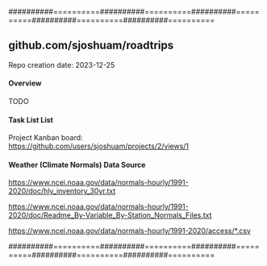 ##########==========##########==========##########==========##########==========##########==========

## github.com/sjoshuam/roadtrips
Repo creation date: 2023-12-25

#### Overview

TODO

#### Task List List

Project Kanban board: https://github.com/users/sjoshuam/projects/2/views/1

#### Weather (Climate Normals) Data Source

https://www.ncei.noaa.gov/data/normals-hourly/1991-2020/doc/hly_inventory_30yr.txt

https://www.ncei.noaa.gov/data/normals-hourly/1991-2020/doc/Readme_By-Variable_By-Station_Normals_Files.txt

https://www.ncei.noaa.gov/data/normals-hourly/1991-2020/access/*.csv

##########==========##########==========##########==========##########==========##########==========
